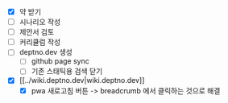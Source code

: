 - [X] 약 받기
- [ ] 시나리오 작성
- [ ] 제안서 검토
- [ ] 커리큘럼 작성
- [ ] deptno.dev 생성
  - [ ] github page sync
  - [ ] 기존 스태틱용 검색 닫기
- [X] [[../wiki.deptno.dev|wiki.deptno.dev]]
  - [X] pwa 새로고침 버튼 -> breadcrumb 에서 클릭하는 것으로 해결
